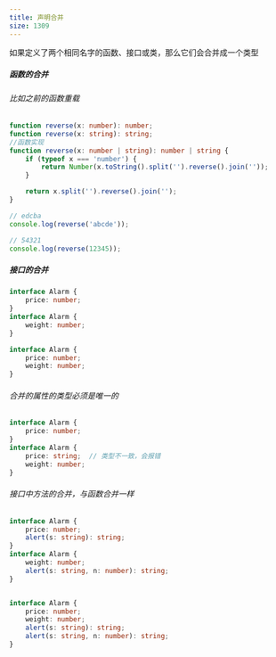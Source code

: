 ```yaml
---
title: 声明合并
size: 1309
---
```

如果定义了两个相同名字的函数、接口或类，那么它们会合并成一个类型

##### 函数的合并

###### 比如之前的函数重载

```typescript
function reverse(x: number): number;
function reverse(x: string): string;
//函数实现
function reverse(x: number | string): number | string {
    if (typeof x === 'number') {
        return Number(x.toString().split('').reverse().join(''));
    }

    return x.split('').reverse().join('');
}

// edcba
console.log(reverse('abcde'));

// 54321
console.log(reverse(12345));
```

##### 接口的合并

```typescript
interface Alarm {
    price: number;
}
interface Alarm {
    weight: number;
}
```

```typescript
interface Alarm {
    price: number;
    weight: number;
}
```

###### 合并的属性的类型必须是唯一的

```typescript
interface Alarm {
    price: number;
}
interface Alarm {
    price: string;  // 类型不一致，会报错
    weight: number;
}
```

###### 接口中方法的合并，与函数合并一样

```typescript
interface Alarm {
    price: number;
    alert(s: string): string;
}
interface Alarm {
    weight: number;
    alert(s: string, n: number): string;
}


interface Alarm {
    price: number;
    weight: number;
    alert(s: string): string;
    alert(s: string, n: number): string;
}
```

